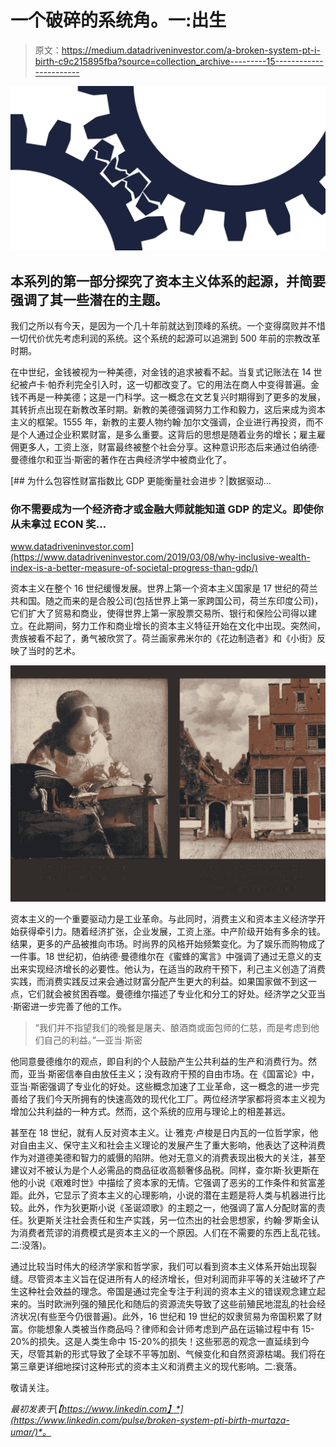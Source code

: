 # 一个破碎的系统角。一:出生

> 原文：<https://medium.datadriveninvestor.com/a-broken-system-pt-i-birth-c9c215895fba?source=collection_archive---------15----------------------->

![](img/8ae5c858b2361df15aae69e600df2823.png)

## 本系列的第一部分探究了资本主义体系的起源，并简要强调了其一些潜在的主题。

我们之所以有今天，是因为一个几十年前就达到顶峰的系统。一个变得腐败并不惜一切代价优先考虑利润的系统。这个系统的起源可以追溯到 500 年前的宗教改革时期。

在中世纪，金钱被视为一种美德，对金钱的追求被看不起。当复式记账法在 14 世纪被卢卡·帕乔利完全引入时，这一切都改变了。它的用法在商人中变得普遍。金钱不再是一种美德；这是一门科学。这一概念在文艺复兴时期得到了更多的发展，其转折点出现在新教改革时期。新教的美德强调努力工作和毅力，这后来成为资本主义的框架。1555 年，新教的主要人物约翰·加尔文强调，企业进行再投资，而不是个人通过企业积累财富，是多么重要。这背后的思想是随着业务的增长；雇主雇佣更多人，工资上涨，财富最终被整个社会分享。这种意识形态后来通过伯纳德·曼德维尔和亚当·斯密的著作在古典经济学中被商业化了。

[](https://www.datadriveninvestor.com/2019/03/08/why-inclusive-wealth-index-is-a-better-measure-of-societal-progress-than-gdp/) [## 为什么包容性财富指数比 GDP 更能衡量社会进步？|数据驱动…

### 你不需要成为一个经济奇才或金融大师就能知道 GDP 的定义。即使你从未拿过 ECON 奖…

www.datadriveninvestor.com](https://www.datadriveninvestor.com/2019/03/08/why-inclusive-wealth-index-is-a-better-measure-of-societal-progress-than-gdp/) 

资本主义在整个 16 世纪缓慢发展。世界上第一个资本主义国家是 17 世纪的荷兰共和国。随之而来的是合股公司(包括世界上第一家跨国公司，荷兰东印度公司)，它们扩大了贸易和商业，使得世界上第一家股票交易所、银行和保险公司得以建立。在此期间，努力工作和商业增长的资本主义特征开始在文化中出现。突然间，贵族被看不起了，勇气被欣赏了。荷兰画家弗米尔的《花边制造者》和《小街》反映了当时的艺术。

![](img/f6649bbe30316bbc7439e1b30bf34142.png)

资本主义的一个重要驱动力是工业革命。与此同时，消费主义和资本主义经济学开始获得牵引力。随着经济扩张，企业发展，工资上涨。中产阶级开始有多余的钱。结果，更多的产品被推向市场。时尚界的风格开始频繁变化。为了娱乐而购物成了一件事。18 世纪初，伯纳德·曼德维尔在《蜜蜂的寓言》中强调了通过无意义的支出来实现经济增长的必要性。他认为，在适当的政府干预下，利己主义创造了消费实践，而消费实践反过来会通过财富分配产生更大的利益。如果国家做不到这一点，它们就会被贫困吞噬。曼德维尔描述了专业化和分工的好处。经济学之父亚当·斯密进一步完善了他的工作。

> “我们并不指望我们的晚餐是屠夫、酿酒商或面包师的仁慈，而是考虑到他们自己的利益。”—亚当·斯密

他同意曼德维尔的观点，即自利的个人鼓励产生公共利益的生产和消费行为。然而，亚当·斯密信奉自由放任主义；没有政府干预的自由市场。在《国富论》中，亚当·斯密强调了专业化的好处。这些概念加速了工业革命，这一概念的进一步完善给了我们今天所拥有的快速高效的现代化工厂。两位经济学家都将资本主义视为增加公共利益的一种方式。然而，这个系统的应用与理论上的相差甚远。

甚至在 18 世纪，就有人反对资本主义。让·雅克·卢梭是日内瓦的一位哲学家，他对自由主义、保守主义和社会主义理论的发展产生了重大影响，他表达了这种消费作为对道德美德和智力的威慑的陷阱。他对无意义的消费表现出极大的关注，甚至建议对不被认为是个人必需品的商品征收高额奢侈品税。同样，查尔斯·狄更斯在他的小说《艰难时世》中描绘了资本家的无情。它强调了恶劣的工作条件和贫富差距。此外，它显示了资本主义的心理影响，小说的潜在主题是将人类与机器进行比较。此外，作为狄更斯小说《圣诞颂歌》的主题之一，他强调了富人分配财富的责任。狄更斯关注社会责任和生产实践，另一位杰出的社会思想家，约翰·罗斯金认为消费者荒谬的消费模式是资本主义的一个原因。人们在不需要的东西上乱花钱。二:没落)。

通过比较当时伟大的经济学家和哲学家，我们可以看到资本主义体系开始出现裂缝。尽管资本主义旨在促进所有人的经济增长，但对利润而非平等的关注破坏了产生这种社会效益的理念。帝国是通过完全专注于利润的资本主义的错误观念建立起来的。当时欧洲列强的殖民化和随后的资源流失导致了这些前殖民地混乱的社会经济状况(有些至今仍很普遍)。此外，16 世纪和 19 世纪的奴隶贸易为帝国积累了财富。你能想象人类被当作商品吗？律师和会计师考虑到产品在运输过程中有 15-20%的损失。这是人类生命中 15-20%的损失！这些邪恶的观念一直延续到今天，尽管其新的形式导致了全球不平等加剧、气候变化和自然资源枯竭。我们将在第三章更详细地探讨这种形式的资本主义和消费主义的现代影响。二:衰落。

敬请关注。

*最初发表于*[*【https://www.linkedin.com】*](https://www.linkedin.com/pulse/broken-system-pti-birth-murtaza-umar/)*。*